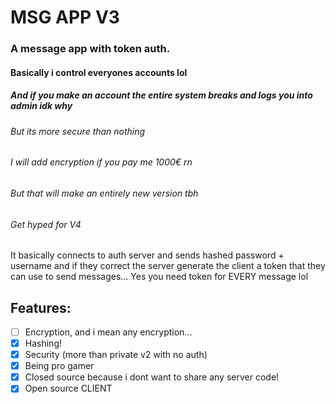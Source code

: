 # MSG APP V3
### A message app with token auth.
#### Basically i control everyones accounts lol
##### And if you make an account the entire system breaks and logs you into admin idk why
###### But its more secure than nothing
###### I will add encryption if you pay me 1000€ rn
###### But that will make an entirely new version tbh
###### Get hyped for V4

It basically connects to auth server and sends hashed password + username and if they correct the server generate the client a token that they can use to send messages... Yes you need token for EVERY message lol

## Features:

- [ ] Encryption, and i mean any encryption...
- [X] Hashing!
- [X] Security (more than private v2 with no auth)
- [X] Being pro gamer
- [X] Closed source because i dont want to share any server code!
- [X] Open source CLIENT
